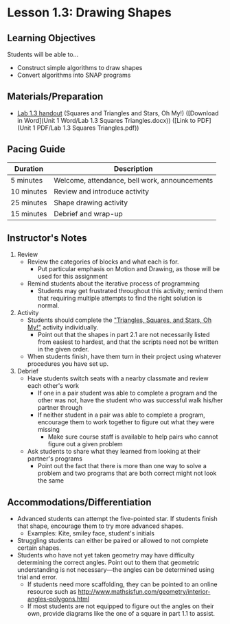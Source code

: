 <!--- REVISED -->
# Lesson 1.3: Drawing Shapes

## Learning Objectives

Students will be able to...

-   Construct simple algorithms to draw shapes
-   Convert algorithms into SNAP programs

## Materials/Preparation

-   [Lab 1.3 handout](lab_13.md) (Squares and Triangles and Stars, Oh My!) ([Download in Word](Unit 1 Word/Lab 1.3 Squares Triangles.docx)) ([Link to PDF](Unit 1 PDF/Lab 1.3 Squares Triangles.pdf))

## Pacing Guide

| Duration   | Description                                   |
| ---------- | --------------------------------------------- |
| 5 minutes  | Welcome, attendance, bell work, announcements |
| 10 minutes | Review and introduce activity                 |
| 25 minutes | Shape drawing activity                        |
| 15 minutes | Debrief and wrap-up                           |

## Instructor's Notes

1.  Review
    -   Review the categories of blocks and what each is for.
        -   Put particular emphasis on Motion and Drawing, as those will be used for this assignment
    -   Remind students about the iterative process of programming
        -   Students may get frustrated throughout this activity; remind them that requiring multiple attempts to find the right solution is normal.
2.  Activity
    -   Students should complete the ["Triangles, Squares, and Stars, Oh My!"](lab_13.md) activity individually.
        -   Point out that the shapes in part 2.1 are not necessarily listed from easiest to hardest, and that the scripts need not be written in the given order.
    -   When students finish, have them turn in their project using whatever procedures you have set up.
3.  Debrief
    -   Have students switch seats with a nearby classmate and review each other's work
        -   If one in a pair student was able to complete a program and the other was not, have the student who was successful walk his/her partner through
        -   If neither student in a pair was able to complete a program, encourage them to work together to figure out what they were missing
            -   Make sure course staff is available to help pairs who cannot figure out a given problem
    -   Ask students to share what they learned from looking at their partner's programs
        -   Point out the fact that there is more than one way to solve a problem and two programs that are both correct might not look the same

## Accommodations/Differentiation

-   Advanced students can attempt the five-pointed star. If students finish that shape, encourage them to try more advanced shapes.
    -   Examples: Kite, smiley face, student's initials
-   Struggling students can either be paired or allowed to not complete certain shapes.
-   Students who have not yet taken geometry may have difficulty determining the correct angles. Point out to them that geometric understanding is not necessary—the angles can be determined using trial and error.
    -   If students need more scaffolding, they can be pointed to an online resource such as <http://www.mathsisfun.com/geometry/interior-angles-polygons.html>
    -   If most students are not equipped to figure out the angles on their own, provide diagrams like the one of a square in part 1.1 to assist.

